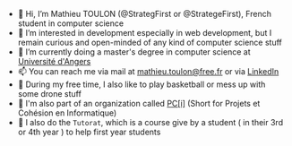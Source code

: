 - 👋 Hi, I’m Mathieu TOULON (@StrategFirst or @StrategeFirst), French student in computer science
- 👀 I’m interested in development especially in web development, but I remain curious and open-minded of any kind of computer science stuff
- 🌱 I’m currently doing a master's degree in computer science at [Université d'Angers](https://www.univ-angers.fr/fr/index.html)
- 📫 You can reach me via mail at mathieu.toulon@free.fr or via [LinkedIn](https://www.linkedin.com/in/mathieu-toulon-034b15195/)
- 🏀 During my free time, I also like to play basketball or mess up with some drone stuff 
- 👥 I'm also part of an organization called [PC[i]](https://projetcohesion.info/) (Short for Projets et Cohésion en Informatique)
- 💼 I also do the `Tutorat`, which is a course give by a student ( in their 3rd or 4th year ) to help first year students
